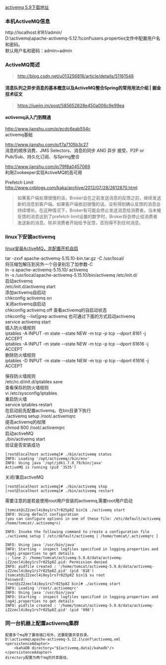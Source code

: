 [activemq 5.9下载地址](http://activemq.apache.org/activemq-590-release.html)

### 本机ActiveMQ信息
http://localhost:8161/admin/  
D:\activemq\apache-activemq-5.12.1\conf\users.properties文件中配置用户名和密码。  
默认用户名和密码：admin=admin  
###  ActiveMQ简述  
> http://blog.csdn.net/u013256816/article/details/51161548  
#### 消息队列之异步消息的基本概念以及ActiveMQ整合Spring的常用用法介绍 | 掘金技术征文
> https://juejin.im/post/585652828e450a006c9e99ea
#### activemq从入门到精通
http://www.jianshu.com/p/ecdc6eab554c  
activemq基础  

http://www.jianshu.com/p/f7a7105b3c27  
消息的顺序消费、JMS Selectors、消息的同步 AND 异步 接受、P2P or Pub/Sub、持久化订阅、与Spring整合  

http://www.jianshu.com/p/79f8a0457069  
利用Zookeeper实现ActiveMQ的高可用  

Prefetch Limit  
http://www.cnblogs.com/kaka/archive/2012/07/28/2612870.html
> 如果客户端处理很慢的话，Broker会在之前发送消息的反馈之前，继续发送新的消息到客户端。如果客户端依旧很慢的话，没有得到确认反馈的消息会持续增长。在这种情况下，Broker有可能会停止发送消息给消费者。当未被反馈的消息达到了prefetch limit设置的数字时，Broker将会停止给消费者发送新的消息。除非消费者开始给予反馈，否则得不到任何消息。
### linux下安装activemq
[linux安装ActiveMQ，并配置开机自启]( https://blog.csdn.net/qq_25716941/article/details/78073401 )

tar -zxvf apache-activemq-5.15.10-bin.tar.gz -C /usr/local/  
将压缩包解压到另外一个目录别忘了加参数-C  
ln -s apache-activemq-5.15.10/ activemq  
ln -s /usr/local/apache-activemq-5.15.10/bin/activemq /etc/init.d/  
启动activemq  
/etc/init.d/activemq start  
添加activemq自启动  
chkconfig activemq on  
关闭activemq自启动  
chkconfig activemq off
查看activemq的自启动状态  
chkconfig --list|grep activemq
也可通过下面的方式启动activemq    
service activemq start  
插入防火墙规则  
iptables -A INPUT -m state --state NEW -m tcp -p tcp --dport 8161 -j ACCEPT  
iptables -A INPUT -m state --state NEW -m tcp -p tcp --dport 61616 -j ACCEPT  
删除防火墙规则  
iptables -D INPUT -m state --state NEW -m tcp -p tcp --dport 61616 -j ACCEPT  

保存防火墙规则  
/etc/rc.d/init.d/iptables save  
查看保存的防火墙规则  
vi /etc/sysconfig/iptables  
重启防火墙  
service iptables restart  
在启动前先配置activemq。在bin目录下执行  
./activemq  setup  /root/.activemqrc  
提高activemq的权限  
chmod 600 /root/.activemqrc  
启动activeMQ  
./bin/activemq start  
验证是否安装成功
```shell
[root@localhost activemq]# ./bin/activemq status
INFO: Loading '/opt/activemq//bin/env'
INFO: Using java '/opt/jdk1.7.0_79/bin/java'
ActiveMQ is running (pid '3535')
```
关闭/重启activeMQ
```shell
[root@localhost activemq]# ./bin/activemq stop
[root@localhost activemq]# ./bin/activemq restart
```
需要注意的是若是使用root用户安装的activemq,需要root用户启动
```shell
[tomcat@iZ2zecl4i8oy1rs7r025p8Z bin]$ ./activemq start
INFO: Using default configuration
(you can configure options in one of these file: /etc/default/activemq /home/tomcat/.activemqrc)

INFO: Invoke the following command to create a configuration file
./activemq setup [ /etc/default/activemq | /home/tomcat/.activemqrc ]

INFO: Using java '/usr/bin/java'
INFO: Starting - inspect logfiles specified in logging.properties and log4j.properties to get details
;: line 2: /home/tomcat/activemq-5.9.0/data/activemq-iZ2zecl4i8oy1rs7r025p8Z.pid: Permission denied
INFO: pidfile created : '/home/tomcat/activemq-5.9.0/data/activemq-iZ2zecl4i8oy1rs7r025p8Z.pid' (pid '818')
[tomcat@iZ2zecl4i8oy1rs7r025p8Z bin]$ su root
Password: 
[root@iZ2zecl4i8oy1rs7r025p8Z bin]# ./activemq start
INFO: Loading '/root/.activemqrc'
INFO: Using java '/usr/bin/java'
INFO: Starting - inspect logfiles specified in logging.properties and log4j.properties to get details
INFO: pidfile created : '/home/tomcat/activemq-5.9.0/data/activemq-iZ2zecl4i8oy1rs7r025p8Z.pid' (pid '998')

```
### 同一台机器上配置activemq集群
```
配置多个mq除了要改端口号外，还要配置共享目录。
D:\activemq\apache-activemq-5.12.1\conf\activemq.xml
<persistenceAdapter>
    <kahaDB directory="${activemq.data}/kahadb"/>
</persistenceAdapter>
directory配置为两个mq的共享路径。
```